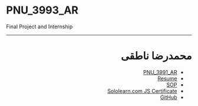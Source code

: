 # PNU_3993_AR
Final Project and Internship

<div dir="rtl">

---------

# محمدرضا ناطقی
- [PNU_3991_AR](https://github.com/Nateghi7/PNU_3993_AR)
- [Resume](https://forughiamir.github.io/) 
- [SOP](https://forughiamir.github.io/SOP/)
- [Sololearn.com JS Certificate](https://github.com/Nateghi7/JavaScript-Certification/blob/main/Cert-SoloLearn-JS.png)
- [GitHub](https://github.com/Nateghi7)
